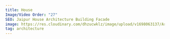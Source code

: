 ```yaml
---
title: House
Image/Video Order: "27"
SEO: Jaipur House Architecture Building Facade
image: https://res.cloudinary.com/dhzucwklz/image/upload/v1698063137/Architecture/_DSC9399-2highreslowres_ug3woj.jpg
tag: architecture
---
```

